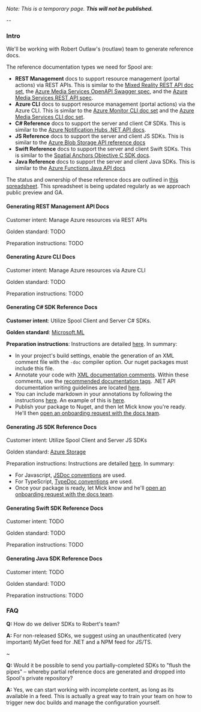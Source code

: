 *Note: This is a temporary page.  **This will not be published.***

-- 

### Intro

We'll be working with Robert Outlaw's (routlaw) team to generate reference docs. 

The reference documentation types we need for Spool are:

- **REST Management** docs to support resource management (portal actions) via REST APIs. This is similar to the [Mixed Reality REST API doc set](https://docs.microsoft.com/en-us/rest/api/mixedreality/), the [Azure Media Services OpenAPI Swagger spec](https://docs.microsoft.com/en-us/azure/media-services/latest/), and the [Azure Media Services REST API spec](https://docs.microsoft.com/en-us/azure/media-services/latest/).
- **Azure CLI** docs to support resource management (portal actions) via the Azure CLI. This is similar to the [Azure Monitor CLI doc set](https://docs.microsoft.com/en-us/cli/azure/monitor?view=azure-cli-latest) and the [Azure Media Services CLI doc set](https://docs.microsoft.com/en-us/cli/azure/ams?view=azure-cli-latest).
- **C# Reference** docs to support the server and client C# SDKs. This is similar to the [Azure Notification Hubs .NET API docs](https://docs.microsoft.com/en-us/dotnet/api/microsoft.azure.notificationhubs?view=azure-dotnet).
- **JS Reference** docs to support the server and client JS SDKs. This is similar to the [Azure Blob Storage API reference docs](https://docs.microsoft.com/en-us/javascript/api/@azure/storage-blob/?view=azure-node-latest)
- **Swift Reference** docs to support the server and client Swift SDKs. This is similar to the [Spatial Anchors Objective C SDK docs](https://docs.microsoft.com/en-us/objectivec/api/spatial-anchors/).
- **Java Reference** docs to support the server and client Java SDKs. This is similar to the [Azure Functions Java API docs](https://docs.microsoft.com/en-us/azure/azure-functions/)

The status and ownership of these reference docs are outlined in [this spreadsheet](https://microsoft.sharepoint-df.com/:x:/t/IC3SDK/EasbZy5MyMBLq2S0NyTNBVABhKiR6r8bq8Ld8clQQkgOeA?e=jxpgWn). This spreadsheet is being updated regularly as we approach public preview and GA.


#### Generating REST Management API Docs

Customer intent: Manage Azure resources via REST APIs

Golden standard: TODO

Preparation instructions: TODO


#### Generating Azure CLI Docs

Customer intent: Manage Azure resources via Azure CLI

Golden standard: TODO

Preparation instructions: TODO


#### Generating C# SDK Reference Docs

**Customer intent**: Utilize Spool Client and Server C# SDKs.

**Golden standard**: [Microsoft.ML](https://docs.microsoft.com/en-us/dotnet/api/microsoft.ml?view=ml-dotnet)

**Preparation instructions**: Instructions are detailed [here](https://review.docs.microsoft.com/en-us/help/onboard/admin/reference/dotnet/documenting-api?branch=master). In summary:

- In your project's build settings, enable the generation of an XML comment file with the `-doc` compiler option. Our nuget packages must include this file.
- Annotate your code with [XML documentation comments](https://docs.microsoft.com/en-us/dotnet/csharp/programming-guide/xmldoc/). Within these comments, use the [recommended documentation tags](https://docs.microsoft.com/en-us/dotnet/csharp/programming-guide/xmldoc/recommended-tags-for-documentation-comments). .NET API documentation writing guidelines are located [here](https://github.com/dotnet/dotnet-api-docs/wiki).
- You can include markdown in your annotations by following the instructions [here](https://review.docs.microsoft.com/en-us/help/onboard/admin/reference/dotnet/documenting-api?branch=master). An example of this is [here](https://docs.microsoft.com/en-us/dotnet/api/microsoft.ml.transforms.valuemappingestimator?view=ml-dotnet).
- Publish your package to Nuget, and then let Mick know you're ready. He'll then [open an onboarding request with the docs team](https://review.docs.microsoft.com/en-us/help/onboard/?branch=master).




#### Generating JS SDK Reference Docs

Customer intent: Utilize Spool Client and Server JS SDKs

Golden standard: [Azure Storage](https://docs.microsoft.com/en-us/javascript/api/@azure/storage-blob/?view=azure-node-latest)

Preparation instructions: Instructions are detailed [here](https://review.docs.microsoft.com/en-us/help/onboard/admin/reference/js-ts/documenting-api?branch=master). In summary:
- For Javascript, [JSDoc conventions](https://jsdoc.app/) are used.
- For TypeScript, [TypeDoc conventions](http://typedoc.org/guides/doccomments/) are used.
- Once your package is ready, let Mick know and he'll [open an onboarding request with the docs team](https://review.docs.microsoft.com/en-us/help/onboard/?branch=master).


#### Generating Swift SDK Reference Docs

Customer intent: TODO

Golden standard: TODO

Preparation instructions: TODO


#### Generating Java SDK Reference Docs

Customer intent: TODO

Golden standard: TODO

Preparation instructions: TODO



### FAQ

**Q:** How do we deliver SDKs to Robert's team?

**A:** For non-released SDKs, we suggest using an unauthenticated (very important) MyGet feed for .NET and a NPM feed for JS/TS.

~

**Q:** Would it be possible to send you partially-completed SDKs to "flush the pipes" – whereby partial reference docs are generated and dropped into Spool's private repository?

**A:** Yes, we can start working with incomplete content, as long as its available in a feed. This is actually a great way to train your team on how to trigger new doc builds and manage the configuration yourself.